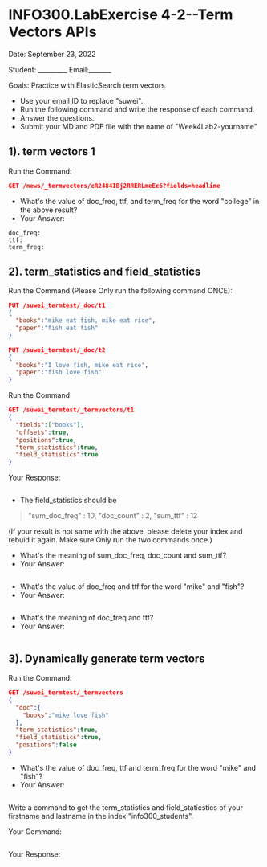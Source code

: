 # INFO300.LabExercise 4-2--Term Vectors APIs
Date: September 23, 2022

Student: _________   Email:_______

Goals: Practice with ElasticSearch term vectors


+ Use your email ID to replace "suwei".
+ Run the following command and write the response of each command.
+ Answer the questions.
+ Submit your MD and PDF file with the name of "Week4Lab2-yourname"


##  1). term vectors 1

Run the Command:
```json
GET /news/_termvectors/cR2484IBj2RRERLmeEc6?fields=headline
```

+ What's the value of doc_freq, ttf, and term_freq for the word "college" in the above result?
+ Your Answer:
```text
doc_freq:
ttf:
term_freq:
```


##  2). term_statistics and field_statistics
Run the Command (Please Only run the following  command ONCE):
```json
PUT /suwei_termtest/_doc/t1
{
  "books":"mike eat fish, mike eat rice",
  "paper":"fish eat fish"
}

PUT /suwei_termtest/_doc/t2
{
  "books":"I love fish, mike eat rice",
  "paper":"fish love fish"
}
```

Run the Command
```json
GET /suwei_termtest/_termvectors/t1
{
  "fields":["books"],
  "offsets":true,
  "positions":true,
  "term_statistics":true,
  "field_statistics":true
}
```
Your Response:
```json

```
+ The field_statistics should be 
> "sum_doc_freq" : 10,
> "doc_count" : 2,
> "sum_ttf" : 12

(If your result is not same with the above, please delete your index and rebuid it again. Make sure Only run the two commands once.)

+ What's the meaning of sum_doc_freq, doc_count and sum_ttf?
+ Your Answer:
```text

```

+ What's the value of doc_freq and ttf for the word "mike" and "fish"?
+ Your Answer:
```text

```
+ What's the meaning of doc_freq and ttf?
+ Your Answer:
```text

```

##  3). Dynamically generate term vectors
Run the Command:
```json
GET /suwei_termtest/_termvectors
{
  "doc":{
    "books":"mike love fish"
  },
  "term_statistics":true,
  "field_statistics":true,
  "positions":false
}
```
+ What's the value of doc_freq, ttf and term_freq for the word "mike" and "fish"?
+ Your Answer:
```text

```

Write a command to get the term_statistics and field_staticstics of your firstname and lastname in the index "info300_students".

Your Command:
```json

```
Your Response:
```json

```
